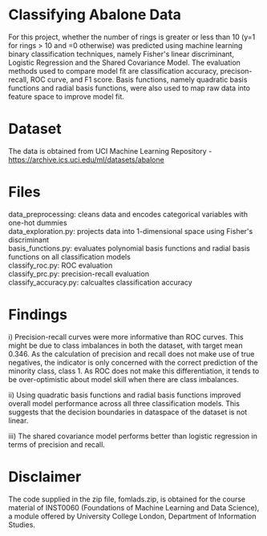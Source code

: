 # Classifying Abalone Data
For this project, whether the number of rings is greater or less than 10 (y=1 for rings > 10 and =0 otherwise) was predicted using machine learning binary classification techniques, namely Fisher's linear discriminant, Logistic Regression and the Shared Covariance Model. The evaluation methods used to compare model fit are classification accuracy, precison-recall, ROC curve, and F1 score. Basis functions, namely quadratic basis functions and radial basis functions, were also used to map raw data into feature space to improve model fit. 

# Dataset 
The data is obtained from UCI Machine Learning Repository - https://archive.ics.uci.edu/ml/datasets/abalone

# Files
data_preprocessing: cleans data and encodes categorical variables with one-hot dummies   
data_exploration.py: projects data into 1-dimensional space using Fisher's discriminant  
basis_functions.py: evaluates polynomial basis functions and radial basis functions on all classification models  
classify_roc.py: ROC evaluation  
classify_prc.py: precision-recall evaluation  
classify_accuracy.py: calcualtes classification accuracy  

# Findings
i) Precision-recall curves were more informative than ROC curves. This might be due to class imbalances in both the dataset, with target mean 0.346. As the calculation of precision and recall does not make use of true negatives, the indicator is only concerned with the correct prediction of the minority class, class 1. As ROC does not make this differentiation, it tends to be over-optimistic about model skill when there are class imbalances.

ii) Using quadratic basis functions and radial basis functions improved overall model performance across all three classification models. This suggests that the decision boundaries in dataspace of the dataset is not linear. 

iii) The shared covariance model performs better than logistic regression in terms of precision and recall. 

# Disclaimer
The code supplied in the zip file, fomlads.zip, is obtained for the course material of INST0060 (Foundations of Machine Learning and Data Science), a module offered by University College London, Department of Information Studies. 


